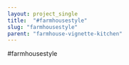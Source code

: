 ```yaml
---
layout: project_single
title:  "#farmhousestyle"
slug: "farmhousestyle"
parent: "farmhouse-vignette-kitchen"
---
```

#farmhousestyle